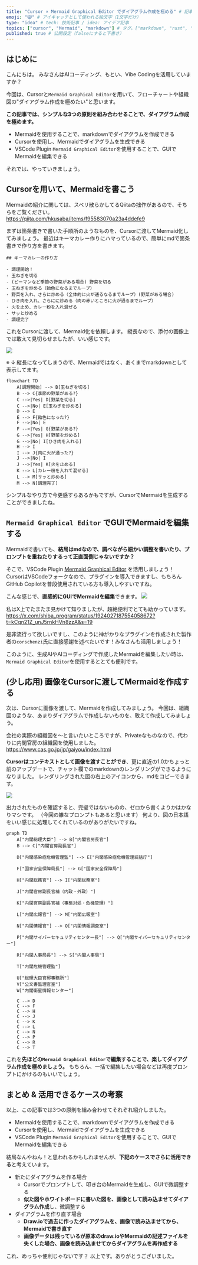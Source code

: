 ```yaml
---
title: "Cursor × Mermaid Graphical Editor でダイアグラム作成を極める" # 記事のタイトル
emoji: "😸" # アイキャッチとして使われる絵文字（1文字だけ）
type: "idea" # tech: 技術記事 / idea: アイデア記事
topics: ["cursor", "Mermaid", "markdown"] # タグ。["markdown", "rust", "aws"]のように指定する
published: true # 公開設定（falseにすると下書き）
---
```

## はじめに
こんにちは。
みなさんはAIコーディング、もとい、Vibe Codingを活用していますか？

今回は、Cursorと`Mermaid Graphical Editor`を用いて、フローチャートや組織図の"ダイアグラム作成を極めたい"と思います。

**この記事では、シンプルな3つの原則を組み合わせることで、ダイアグラム作成を極めます。**

- Mermaidを使用することで、markdownでダイアグラムを作成できる
- Cursorを使用し、Mermaidでダイアグラムを生成できる
- VSCode Plugin `Mermaid Graphical Editor`を使用することで、GUIでMermaidを編集できる

それでは、やっていきましょう。

## Cursorを用いて、Mermaidを書こう

Mermaidの紹介に関しては、スベリ散らかしてるQiitaの拙作があるので、そちらをご覧ください。
https://qiita.com/hkusaba/items/f95583070a23a4ddefe9

まずは箇条書きで書いた手順所のようなものを、Cursorに渡してMermaid化してみましょう。
最近はキーマカレー作りにハマっているので、簡単にmdで箇条書きで作り方を書きます。

```
## キーマカレーの作り方

- 調理開始！
- 玉ねぎを切る
- (ピーマンなど季節の野菜がある場合) 野菜を切る
- 玉ねぎを炒める（飴色になるまでループ）
- 野菜を入れ、さらに炒める（全体的に火が通るなるまでループ）(野菜がある場合)
- ひき肉を入れ、さらにに炒める（肉の赤いところに火が通るまでループ）
- 火を止め、カレー粉を入れ混ぜる
- サッと炒める
- 調理完了
```

これをCursorに渡して、Mermaid化を依頼します。
縦長なので、添付の画像上では敢えて見切らせましたが、いい感じです。

![](/images/cursor_mermaid/curry_flowchart.png)

※ ↓ 縦長になってしまうので、Mermaidではなく、あくまでmarkdownとして表示してます。
```
flowchart TD
    A[調理開始] --> B[玉ねぎを切る]
    B --> C{季節の野菜がある?}
    C -->|Yes| D[野菜を切る]
    C -->|No| E[玉ねぎを炒める]
    D --> E
    E --> F{飴色になった?}
    F -->|No| E
    F -->|Yes| G{野菜がある?}
    G -->|Yes| H[野菜を炒める]
    G -->|No| I[ひき肉を入れる]
    H --> I
    I --> J{肉に火が通った?}
    J -->|No| I
    J -->|Yes| K[火を止める]
    K --> L[カレー粉を入れて混ぜる]
    L --> M[サッと炒める]
    M --> N[調理完了]
```

シンプルなやり方で今更感すらあるかもですが、CursorでMermaidを生成することができましたね。



## `Mermaid Graphical Editor` でGUIでMermaidを編集する

Mermaidで書いても、**結局はmdなので、調べながら細かい調整を書いたり、プロンプトを重ねたりするって正直面倒じゃないですか？**

そこで、VSCode Plugin [Mermaid Graphical Editor](https://marketplace.visualstudio.com/items?itemName=corschenzi.mermaid-graphical-editor) を活用しましょう！
CursorはVSCodeフォークなので、プラグインを導入できますし、もちろんGitHub Copilotを普段使用されている方も導入しやすいですね。

こんな感じで、**直感的にGUIでMermaidを編集**できます。
![](/images/cursor_mermaid/mermaid_editor.gif)

私はX上でたまたま見かけて知りましたが、超絶便利でとても助かっています。
https://x.com/shiba_program/status/1924027187554058672?t=kCqn21Z_unJ5rnkHVn8zzA&s=19

是非流行って欲しいですし、このように神がかりなプラグインを作成された製作者の`corschenzi`氏に直接感謝を述べたいです！みなさんも活用しましょう！

このように、生成AIやAIコーディングで作成したMermaidを編集したい時は、`Mermaid Graphical Editor`を使用するととても便利です。


## (少し応用) 画像をCursorに渡してMermaidを作成する

次は、Cursorに画像を渡して、Mermaidを作成してみましょう。
今回は、組織図のような、あまりダイアグラムで作成しないものを、敢えて作成してみましょう。

会社の実際の組織図を～と言いたいところですが、Privateなものなので、代わりに内閣官房の組織図を使用しました。
https://www.cas.go.jp/jp/gaiyou/index.html

**Cursorはコンテキストとして画像を渡すことができ**、更に直近の1.0かちょっと前のアップデートで、チャット欄でのmarkdownのレンダリングができるようになりました。
レンダリングされた図の右上のアイコンから、mdをコピーできます。

![](/images/cursor_mermaid/naikaku.png)


出力されたものを確認すると、完璧ではないものの、ゼロから書くよりかはかなりマシです。
（今回の雑なプロンプトもあると思います）
何より、図の日本語をいい感じに処理してくれているのがありがたいですね。

```Mermaid
graph TD
    A["内閣総理大臣"] --> B["内閣官房長官"]
    B --> C["内閣官房副長官"]
    
    D["内閣感染症危機管理監"] --> E["内閣感染症危機管理統括庁"]
    
    F["国家安全保障局長"] --> G["国家安全保障局"]
    
    H["内閣総務官"] --> I["内閣総務室"]
    
    J["内閣官房副長官補（内政・外政）"]
    
    K["内閣官房副長官補（事態対処・危機管理）"]
    
    L["内閣広報官"] --> M["内閣広報室"]
    
    N["内閣情報官"] --> O["内閣情報調査室"]
    
    P["内閣サイバーセキュリティセンター長"] --> Q["内閣サイバーセキュリティセンター"]
    
    R["内閣人事局長"] --> S["内閣人事局"]
    
    T["内閣危機管理監"]
    
    U["総理大臣官邸事務所"]
    V["公文書監理官室"]
    W["内閣衛星情報センター"]
    
    C --> D
    C --> F
    C --> H
    C --> J
    C --> K
    C --> L
    C --> N
    C --> P
    C --> R
    C --> T
```

これを**先ほどの`Mermaid Graphical Editor`で編集することで、楽してダイアグラム作成を極めましょう。** もちろん、一括で編集したい場合などは再度プロンプトにかけるのもいいでしょう。


## まとめ & 活用できるケースの考察

以上、この記事では3つの原則を組み合わせてそれぞれ紹介しました。

- Mermaidを使用することで、markdownでダイアグラムを作成できる
- Cursorを使用し、Mermaidでダイアグラムを生成できる
- VSCode Plugin `Mermaid Graphical Editor`を使用することで、GUIでMermaidを編集できる

結局なんやねん！と思われるかもしれませんが、**下記のケースでさらに活用できる**と考えています。

- 新たにダイアグラムを作る場合
    - Cursorでプロンプトして、叩き台のMermaidを生成し、GUIで微調整する
    - **似た図やホワイトボードに書いた図を、画像として読み込ませてダイアグラム作成**し、微調整する
- ダイアグラムを作り直す場合
    - **Draw.ioで過去に作ったダイアグラムを、画像で読み込ませてから、Mermaidで書き直す**
    - **画像データは残っているが原本のdraw.ioやMermaidの記述ファイルを失くした場合、画像を読み込ませてからダイアグラムを再作成する**

これ、めっちゃ便利じゃないです？
以上です。ありがとうございました。